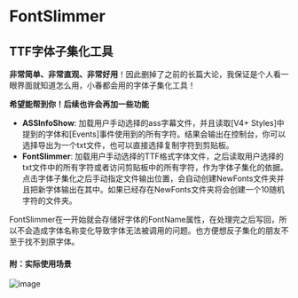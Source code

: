 # FontSlimmer
## TTF字体子集化工具

**非常简单、非常直观、非常好用**！因此删掉了之前的长篇大论，我保证是个人看一眼界面就知道怎么用，小春都会用的字体子集化工具！

**希望能帮到你！后续也许会再加一些功能**

- **ASSInfoShow**: 加载用户手动选择的ass字幕文件，并且读取[V4+ Styles]中提到的字体和[Events]事件使用到的所有字符。结果会输出在控制台，你可以选择导出为一个txt文件，也可以直接选择复制字符到剪贴板。
- **FontSlimmer**: 加载用户手动选择的TTF格式字体文件，之后读取用户选择的txt文件中的所有字符或者访问剪贴板中的所有字符，作为字体子集化的依据。点击字体子集化之后手动指定文件输出位置，会自动创建NewFonts文件夹并且把新字体输出在其中。如果已经存在NewFonts文件夹将会创建一个10随机字符的文件夹。

FontSlimmer在一开始就会存储好字体的FontName属性，在处理完之后写回，所以不会造成字体名称变化导致字体无法被调用的问题。也方便想反子集化的朋友不至于找不到原字体。



#### 附：实际使用场景

![image](https://github.com/NoChantingWaterMagic/FontSlimmer/assets/120241623/bee9685a-6c01-4988-9430-fe5fc05559ed)



